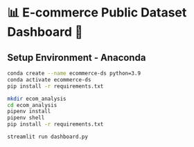 # 📊 E-commerce Public Dataset Dashboard 🚀

## Setup Environment - Anaconda

```bash
conda create --name ecommerce-ds python=3.9
conda activate ecommerce-ds
pip install -r requirements.txt

mkdir ecom_analysis
cd ecom_analysis
pipenv install
pipenv shell
pip install -r requirements.txt

streamlit run dashboard.py
